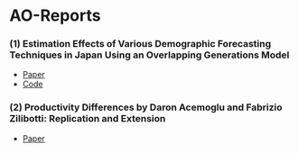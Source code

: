 AO-Reports
=========================== 

### (1) Estimation Effects of Various Demographic Forecasting Techniques in Japan Using an Overlapping Generations Model
- [Paper](https://github.com/OpenSourceEcon/DynamicPop/blob/master/draft/Oppenheimer%2C%20Adam%20Thesis%202020.pdf)
- [Code](https://github.com/OpenSourceEcon/DynamicPop)

### (2) Productivity Differences by Daron Acemoglu and Fabrizio Zilibotti: Replication and Extension
- [Paper](https://github.com/adamoppenheimer/AO-Reports/blob/master/Productivity%20Differences%20by%20Daron%20Acemoglu%20and%20Fabrizio%20Zilibotti%20-%20Replication%20and%20Extension.pdf)
